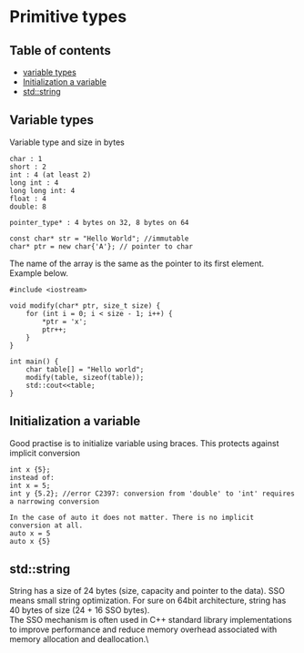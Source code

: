# Primitive types
## Table of contents
* [variable types](#variable-types)
* [Initialization a variable](#initialization-variable)
* [std::string](#string)

## Variable types

Variable type and size in bytes
```
char : 1
short : 2
int : 4 (at least 2)
long int : 4
long long int: 4
float : 4
double: 8

pointer_type* : 4 bytes on 32, 8 bytes on 64

const char* str = "Hello World"; //immutable
char* ptr = new char{'A'}; // pointer to char
```

The name of the array is the same as the pointer to its first element. Example below.
```
#include <iostream>

void modify(char* ptr, size_t size) {
    for (int i = 0; i < size - 1; i++) {
        *ptr = 'x';
        ptr++;
    }
}

int main() {
    char table[] = "Hello world";
    modify(table, sizeof(table));
    std::cout<<table;
}
```

## Initialization a variable

Good practise is to initialize variable using braces. This protects against implicit conversion
```
int x {5};
instead of:
int x = 5;
int y {5.2}; //error C2397: conversion from 'double' to 'int' requires a narrowing conversion

In the case of auto it does not matter. There is no implicit conversion at all.
auto x = 5
auto x {5}
```

## std::string

String has a size of 24 bytes (size, capacity and pointer to the data). SSO means small string optimization. For sure on 64bit architecture, string has 40 bytes of size (24 + 16 SSO bytes).\
The SSO mechanism is often used in C++ standard library implementations to improve performance and reduce memory overhead associated with memory allocation and deallocation.\
